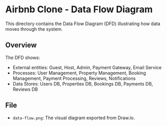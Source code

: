 # Airbnb Clone - Data Flow Diagram

This directory contains the Data Flow Diagram (DFD) illustrating how data moves through the system.

## Overview

The DFD shows:

- External entities: Guest, Host, Admin, Payment Gateway, Email Service
- Processes: User Management, Property Management, Booking Management, Payment Processing, Reviews, Notifications
- Data Stores: Users DB, Properties DB, Bookings DB, Payments DB, Reviews DB

## File

- `data-flow.png`: The visual diagram exported from Draw.io.
